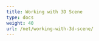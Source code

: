 ```yaml
---
title: Working with 3D Scene
type: docs
weight: 40
url: /net/working-with-3d-scene/
---
```




